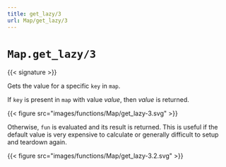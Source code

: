 ```yaml
---
title: get_lazy/3
url: Map/get_lazy/3
---
```


# `Map.get_lazy/3`

{{< signature >}}

Gets the value for a specific `key` in `map`.

If `key` is present in `map` with value _value_, then _value_ is returned.

{{< figure src="images/functions/Map/get_lazy-3.svg" >}}

Otherwise, `fun` is evaluated and its result is returned.
This is useful if the default value is very expensive to calculate or generally difficult to setup and teardown again.

{{< figure src="images/functions/Map/get_lazy-3.2.svg" >}}
